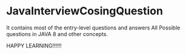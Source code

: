 # JavaInterviewCosingQuestion
It contains most of the entry-level questions and answers
All Possible questions in JAVA 8 and other concepts.


HAPPY LEARNING!!!!!!
